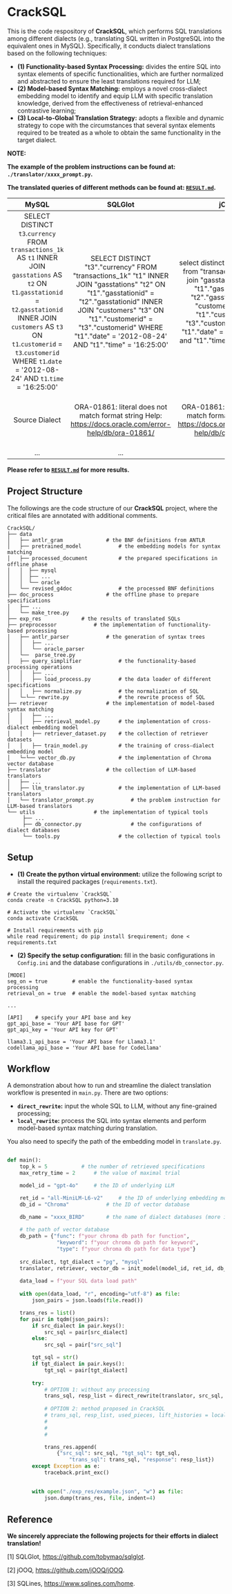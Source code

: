 # CrackSQL

This is the code respository of **CrackSQL**, which performs SQL translations among different dialects (e.g., translating SQL written in PostgreSQL into the equivalent ones in MySQL). Specifically, it conducts dialect translations based on the following techniques:

- **(1) Functionality-based Syntax Processing:** divides the entire SQL into syntax elements of specific functionalities, which are further normalized and abstracted to ensure the least translations required for LLM;
- **(2) Model-based Syntax Matching:** employs a novel cross-dialect embedding model to identify and equip LLM with specific translation knowledge, derived from the effectiveness of retrieval-enhanced contrastive learning;
- **(3) Local-to-Global Translation Strategy:** adopts a flexible and dynamic strategy to cope with the circumstances that several syntax elements required to be treated as a whole to obtain the same functionality in the target dialect.

**NOTE:**

**The example of the problem instructions can be found at: `./translator/xxxx_prompt.py`.**

**The translated queries of different methods can be found at: [`RESULT.md`](https://anonymous.4open.science/r/CrackSQL-EC35/RESULT.md).**

| MySQL | SQLGlot | jOOQ | SQLines | GPT-4o | CrackSQL |
| :--: | :--: | :--: | :--: | :--: | :--: |
| SELECT DISTINCT `t3`.`currency` FROM `transactions_1k` AS `t1` INNER JOIN `gasstations` AS `t2` ON `t1`.`gasstationid` = `t2`.`gasstationid` INNER JOIN `customers` AS `t3` ON `t1`.`customerid` = `t3`.`customerid` WHERE `t1`.`date` = '2012-08-24' AND `t1`.`time` = '16:25:00'  | SELECT DISTINCT "t3"."currency" FROM "transactions_1k" "t1" INNER JOIN "gasstations" "t2" ON "t1"."gasstationid" = "t2"."gasstationid" INNER JOIN "customers" "t3" ON "t1"."customerid" = "t3"."customerid" WHERE "t1"."date" = '2012-08-24' AND "t1"."time" = '16:25:00' |  select distinct "t3"."currency" from "transactions_1k" "t1"   join "gasstations" "t2"     on "t1"."gasstationid" = "t2"."gasstationid"   join "customers" "t3"     on "t1"."customerid" = "t3"."customerid" where (   "t1"."date" = '2012-08-24'   and "t1"."time" = '16:25:00' ) | SELECT DISTINCT t3.currency FROM transactions_1k t1 INNER JOIN gasstations t2 ON t1.gasstationid = t2.gasstationid INNER JOIN customers t3 ON t1.customerid = t3.customerid WHERE t1.date = '2012-08-24' AND t1.time = '16:25:00'  | SELECT DISTINCT t3.currency FROM transactions_1k t1 JOIN gasstations t2 ON t1.gasstationid = t2.gasstationid JOIN customers t3 ON t1.customerid = t3.customerid WHERE t1.date = TO_DATE('2012-08-24', 'YYYY-MM-DD') AND t1.time = TO_CHAR(TO_DATE('2012-08-24 16:25:00', 'YYYY-MM-DD HH24:MI:SS'), 'HH24:MI:SS') | SELECT DISTINCT "t3"."currency" FROM "transactions_1k" "t1" INNER JOIN "gasstations" "t2" ON "t1"."gasstationid" = "t2"."gasstationid" INNER JOIN "customers" "t3" ON "t1"."customerid" = "t3"."customerid" WHERE "t1"."date" = TO_DATE('2012-08-24', 'YYYY-MM-DD') AND "t1"."time" = TO_CHAR(TO_DATE('2012-08-24 16:25:00', 'YYYY-MM-DD HH24:MI:SS'), 'HH24:MI:SS') |
| Source Dialect | ORA-01861: literal does not match format string Help: https://docs.oracle.com/error-help/db/ora-01861/ | ORA-01861: literal does not match format string Help: https://docs.oracle.com/error-help/db/ora-01861/ | ORA-01747: invalid user.table.column, table.column, or column specification Help: https://docs.oracle.com/error-help/db/ora-01747/ | ORA-01747: invalid user.table.column, table.column, or column specification Help: https://docs.oracle.com/error-help/db/ora-01747/ | √ |
| ... | ... | ... | ... | ... | ... |

**Please refer to [`RESULT.md`](https://anonymous.4open.science/r/CrackSQL-EC35/RESULT.md) for more results.**



## Project Structure

The followings are the code structure of our **CrackSQL** project, where the critical files are annotated with additional comments.

```shell
CrackSQL/
├── data
│   ├── antlr_gram				# the BNF definitions from ANTLR
│   ├── pretrained_model			# the embedding models for syntax matching
│   ├── processed_document			# the prepared specifications in offline phase
│   │  ├── mysql
│   │  ├── ...
│   │  └── oracle
│   └── revised_g4doc				# the processed BNF definitions
├── doc_process					# the offline phase to prepare specifications
│   ├── ...
│   └── make_tree.py
├── exp_res				# the results of translated SQLs
├── preprocessor			# the implementation of functionality-based processing
│   ├── antlr_parser			# the generation of syntax trees
│   │   ├── ...
│   │   └── oracle_parser 
│   └──  parse_tree.py
│   ├── query_simplifier			# the functionality-based processing operations 
│   │   ├── ...
│   │   ├── load_process.py			# the data loader of different specifications
│   │   ├── normalize.py			# the normalization of SQL
│   └─└── rewrite.py				# the rewrite process of SQL
├── retriever					# the implementation of model-based syntax matching
│   │   ├── ...
│   │   ├── retrieval_model.py		# the implementation of cross-dialect embedding model
│   │   ├── retriever_dataset.py	# the collection of retriever datasets
│   │   ├── train_model.py			# the training of cross-dialect embedding model
│   └─└── vector_db.py				# the implementation of Chroma vector database
├── translator					# the collection of LLM-based translators
│   ├── ...
│   ├── llm_translator.py			# the implementation of LLM-based translators
│   └── translator_prompt.py			# the problem instruction for LLM-based translators
└── utils					# the implementation of typical tools
     ├── ...
     ├── db_connector.py				# the configurations of dialect databases
     └── tools.py					# the collection of typical tools
```


## Setup

- **(1) Create the python virtual environment:** utilize the following script to install the required packages (`requirements.txt`).

```shell
# Create the virtualenv `CrackSQL`
conda create -n CrackSQL python=3.10		 	

# Activate the virtualenv `CrackSQL`
conda activate CrackSQL				

# Install requirements with pip
while read requirement; do pip install $requirement; done < requirements.txt	
```

- **(2) Specify the setup configuration:** fill in the basic configurations in `Config.ini` and the database configurations in `./utils/db_connector.py`.

```shell
[MODE]
seg_on = true        # enable the functionality-based syntax processing
retrieval_on = true	 # enable the model-based syntax matching

...

[API]    # specify your API base and key
gpt_api_base = 'Your API base for GPT'
gpt_api_key = 'Your API key for GPT'

llama3.1_api_base = 'Your API base for Llama3.1'
codellama_api_base = 'Your API base for CodeLlama'

```



## Workflow

A demonstration about how to run and streamline the dialect translation workflow is presented in `main.py`. There are two options:

- **`direct_rewrite`:** input the whole SQL to LLM, without any fine-grained processing;
- **`local_rewrite`:** process the SQL into syntax elements and perform model-based syntax matching during translation.

You also need to specify the path of the embedding model in `translate.py`.

```python

def main():
    top_k = 5			# the number of retrieved specifications
    max_retry_time = 2		# the value of maximal trial

    model_id = "gpt-4o"		# the ID of underlying LLM

    ret_id = "all-MiniLM-L6-v2"		# the ID of underlying embedding model
    db_id = "Chroma"			# the ID of vector database

    db_name = "xxxx_BIRD"		# the name of dialect databases (more in `./utils/db_connector.py`)
    
    # the path of vector database
    db_path = {"func": f"your chroma db path for function",
                "keyword": f"your chroma db path for keyword",
                "type": f"your chroma db path for data type"}		
    
    src_dialect, tgt_dialect = "pg", "mysql"
    translator, retriever, vector_db = init_model(model_id, ret_id, db_id, db_path, top_k, tgt_dialect)
    
    data_load = f"your SQL data load path"
    
    with open(data_load, "r", encoding="utf-8") as file:
        json_pairs = json.loads(file.read())

    trans_res = list()
    for pair in tqdm(json_pairs):
        if src_dialect in pair.keys():
            src_sql = pair[src_dialect]
        else:
            src_sql = pair["src_sql"]

        tgt_sql = str()
        if tgt_dialect in pair.keys():
            tgt_sql = pair[tgt_dialect]
        
        try:
            # OPTION 1: without any processing
            trans_sql, resp_list = direct_rewrite(translator, src_sql, src_dialect, tgt_dialect)
            
            # OPTION 2: method proposed in CrackSQL
            # trans_sql, resp_list, used_pieces, lift_histories = local_rewrite(translator, retriever, vector_db,
            #                                                                     src_sql, src_dialect, tgt_dialect,
            #                                                                     db_name=db_name, top_k=top_k,
            #                                                                     max_retry_time=max_retry_time)

            trans_res.append(
                {"src_sql": src_sql, "tgt_sql": tgt_sql,
                    "trans_sql": trans_sql, "response": resp_list})
        except Exception as e:
            traceback.print_exc()

        
        with open("./exp_res/example.json", "w") as file:
            json.dump(trans_res, file, indent=4)

```



## Reference

**We sincerely appreciate the following projects for their efforts in dialect translation!**

[1] SQLGlot, https://github.com/tobymao/sqlglot.

[2] jOOQ, https://github.com/jOOQ/jOOQ.

[3] SQLines, https://www.sqlines.com/home.

